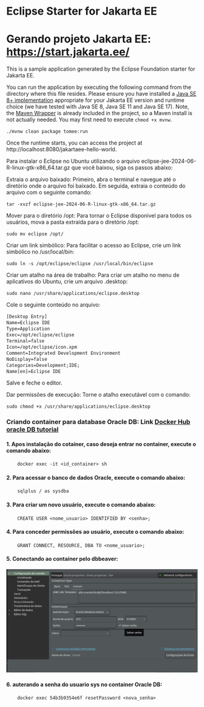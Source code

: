 # Eclipse Starter for Jakarta EE

# Gerando projeto Jakarta EE: https://start.jakarta.ee/
This is a sample application generated by the Eclipse Foundation starter for Jakarta EE.

You can run the application by executing the following command from the directory where this file resides. Please ensure you have installed a [Java SE 8+ implementation](https://adoptium.net/?variant=openjdk8) appropriate for your Jakarta EE version and runtime choice (we have tested with Java SE 8, Java SE 11 and Java SE 17). Note, the [Maven Wrapper](https://maven.apache.org/wrapper/) is already included in the project, so a Maven install is not actually needed. You may first need to execute `chmod +x mvnw`.

```
./mvnw clean package tomee:run
```

Once the runtime starts, you can access the project at http://localhost:8080/jakartaee-hello-world.

Para instalar o Eclipse no Ubuntu utilizando o arquivo eclipse-jee-2024-06-R-linux-gtk-x86_64.tar.gz que você baixou, siga os passos abaixo:

Extraia o arquivo baixado:
Primeiro, abra o terminal e navegue até o diretório onde o arquivo foi baixado. Em seguida, extraia o conteúdo do arquivo com o seguinte comando:
```
tar -xvzf eclipse-jee-2024-06-R-linux-gtk-x86_64.tar.gz
```
Mover para o diretório /opt:
Para tornar o Eclipse disponível para todos os usuários, mova a pasta extraída para o diretório /opt:

```
sudo mv eclipse /opt/
```
Criar um link simbólico:
Para facilitar o acesso ao Eclipse, crie um link simbólico no /usr/local/bin:

```
sudo ln -s /opt/eclipse/eclipse /usr/local/bin/eclipse
```

Criar um atalho na área de trabalho:
Para criar um atalho no menu de aplicativos do Ubuntu, crie um arquivo .desktop:

```
sudo nano /usr/share/applications/eclipse.desktop
```

Cole o seguinte conteúdo no arquivo:

```
[Desktop Entry]
Name=Eclipse IDE
Type=Application
Exec=/opt/eclipse/eclipse
Terminal=false
Icon=/opt/eclipse/icon.xpm
Comment=Integrated Development Environment
NoDisplay=false
Categories=Development;IDE;
Name[en]=Eclipse IDE
```

Salve e feche o editor.

Dar permissões de execução:
Torne o atalho executável com o comando:

```
sudo chmod +x /usr/share/applications/eclipse.desktop
```

### Criando container para database Oracle DB: Link  [Docker Hub oracle DB tutorial](https://medium.com/oracledevs/oracle-database-23c-free-developer-release-for-java-developers-with-docker-on-windows-b164a7a61a91)

#### 1. Apos instalação do cotainer, caso deseja entrar no container, execute o comando abaixo:
```
    docker exec -it <id_container> sh
```

#### 2. Para acessar o banco de dados Oracle, execute o comando abaixo:
```
    sqlplus / as sysdba
```

#### 3. Para criar um novo usuário, execute o comando abaixo:
```
    CREATE USER <nome_usuario> IDENTIFIED BY <senha>;
```

#### 4. Para conceder permissões ao usuário, execute o comando abaixo:
```
    GRANT CONNECT, RESOURCE, DBA TO <nome_usuario>;
```

#### 5. Conectando ao container pelo dbbeaver:

![img.png](img/img.png)

#### 6. auterando a senha do usuario sys no container Oracle DB:
```
    docker exec 54b3b9354e6f resetPassword <nova_senha>
```


